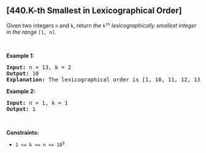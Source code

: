 ## [440.K-th Smallest in Lexicographical Order]
<p>Given two integers <code>n</code> and <code>k</code>, return <em>the</em> <code>k<sup>th</sup></code> <em>lexicographically smallest integer in the range</em> <code>[1, n]</code>.</p>

<p>&nbsp;</p>
<p><strong class="example">Example 1:</strong></p>

<pre>
<strong>Input:</strong> n = 13, k = 2
<strong>Output:</strong> 10
<strong>Explanation:</strong> The lexicographical order is [1, 10, 11, 12, 13, 2, 3, 4, 5, 6, 7, 8, 9], so the second smallest number is 10.
</pre>

<p><strong class="example">Example 2:</strong></p>

<pre>
<strong>Input:</strong> n = 1, k = 1
<strong>Output:</strong> 1
</pre>

<p>&nbsp;</p>
<p><strong>Constraints:</strong></p>

<ul>
	<li><code>1 &lt;= k &lt;= n &lt;= 10<sup>9</sup></code></li>
</ul>
